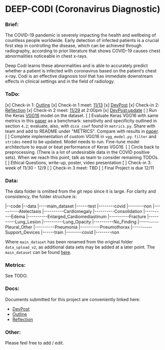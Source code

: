 # DEEP-CODI (Coronavirus Diagnostic)

### Brief:

The COVID-19 pandemic is severely impacting the health and wellbeing of countless people worldwide. Early detection of infected patients is a crucial first step in controlling the disease, which can be achieved through radiography, according to prior literature that shows COVID-19 causes chest abnormalities noticeable in chest x-rays.

Deep Codi learns these abnormalities and is able to accurately predict whether a patient is infected with coronavirus based on the patient’s chest x-ray. Codi is an effective diagnosis tool that has immediate downstream effects in clinical settings and in the field of radiology.


### ToDo:


[x] Check-in 1: [Outline](https://docs.google.com/document/d/1EEI7X_CQr9wfGwV87lb6Td_VjfkSVE8X5ixjkUxLoks/edit?usp=sharing)
[x] Check-in 1 meet: [11/13](https://brown.zoom.us/j/93398220099) 
[x] [DevPost](https://devpost.com/software/deep-codi-coronavirus-diagnostic?ref_content=user-portfolio&ref_feature=in_progress)
[x] Check-in 2: [Reflection](https://docs.google.com/document/d/1cysJC3PYWxQsm3N-E76wBlRUhUhj_eQgIkaq2fx0ai8/edit?usp=sharing)
[x] Check-in 2 meet: [11/29](https://brown.zoom.us/j/98971593330) at 2:00pm
[x] [DevPost:update](https://devpost.com/software/deep-codi-coronavirus-diagnostic#updates)
[ ] Run the Keras [VGG16](https://keras.io/api/applications/vgg/#vgg16-function) model on the dataset. 
[ ] Evaluate Keras VGG16 with same metrics in this [paper](https://arxiv.org/pdf/2004.09363.pdf) as a benchmark: sensitivity and specificity outlined in section `4.2`; evaluate, also, with `dice_coef` found in `metrics.py`. Share with team and add to README under "METRICS". Compare with results in [paper](https://arxiv.org/pdf/2004.09363.pdf).
[ ] Complete implementation of custom VGG16 in `vgg_model.py`. `filter` and `strides` need to be updated. Model needs to run. Fine-tune model architecture to equal or beat performance of Keras VGG16.
[ ] Circle back to preprocessing. (There is a lot of undesirable data in the COVID positive sets). When we reach this point, talk as team to consider remaining TODOs.
[ ] Ethical Questions, write-up, poster, video presentation
[ ] Check-in 3: week of 11/30 - 12/9
[ ] Check-in 3 meet: TBD
[ ] Final Project is due 12/11


### Data:

The data folder is omitted from the git repo since it is large. For clarity and consistency, the folder structure is:

|--code
|--data
|----main_dataset
|------test
|--------covid
|--------non
|----------Atelectasis
|----------Cardiomegaly
|----------Consolidation
|----------Edema
|----------Enlarged_Cardiomediastinum
|----------Fracture
|----------Lung_Lesion
|----------Lung_Opacity
|----------No_Finding
|----------Pleural_Other
|----------Pneumonia
|----------Pneumothorax
|----------Support_Devices
|------train
|--------covid
|--------non

Where `main_dataset` has been renamed from the original folder `data_upload_v2`, as additional data sets may be added at a later point.
The `main_dataset` can be found [here](https://github.com/shervinmin/DeepCovid/tree/master/data).


### Metrics:

See TODO.

### Docs:

Documents submitted for this project are conveniently linked here:
* [DevPost](https://devpost.com/software/deep-codi-coronavirus-diagnostic)
* [Outline](https://docs.google.com/document/d/1EEI7X_CQr9wfGwV87lb6Td_VjfkSVE8X5ixjkUxLoks/edit?usp=sharing)
* [Reflection](https://docs.google.com/document/d/1cysJC3PYWxQsm3N-E76wBlRUhUhj_eQgIkaq2fx0ai8/edit?usp=sharing)

### Other:

Please feel free to add / edit.